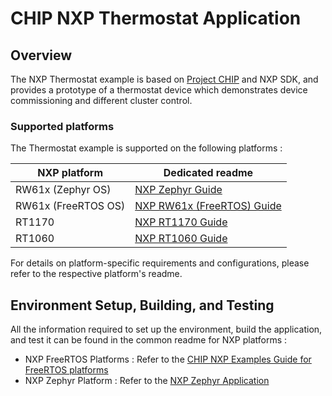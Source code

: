 # CHIP NXP Thermostat Application

## Overview

The NXP Thermostat example is based on
[Project CHIP](https://github.com/project-chip/connectedhomeip) and NXP SDK, and
provides a prototype of a thermostat device which demonstrates device
commissioning and different cluster control.

### Supported platforms

The Thermostat example is supported on the following platforms :

| NXP platform        | Dedicated readme                                                             |
| ------------------- | ---------------------------------------------------------------------------- |
| RW61x (Zephyr OS)   | [NXP Zephyr Guide](../../../docs/platforms/nxp/nxp_zephyr_guide.md)          |
| RW61x (FreeRTOS OS) | [NXP RW61x (FreeRTOS) Guide](../../../docs/platforms/nxp/nxp_rw61x_guide.md) |
| RT1170              | [NXP RT1170 Guide](../../../docs/platforms/nxp/nxp_rt1170_guide.md)          |
| RT1060              | [NXP RT1060 Guide](../../../docs/platforms/nxp/nxp_rt1060_guide.md)          |

For details on platform-specific requirements and configurations, please refer
to the respective platform's readme.

## Environment Setup, Building, and Testing

All the information required to set up the environment, build the application,
and test it can be found in the common readme for NXP platforms :

-   NXP FreeRTOS Platforms : Refer to the
    [CHIP NXP Examples Guide for FreeRTOS platforms](../../../docs/platforms/nxp/nxp_examples_freertos_platforms.md)
-   NXP Zephyr Platform : Refer to the
    [NXP Zephyr Application](../../../docs/platforms/nxp/nxp_zephyr_guide.md)

